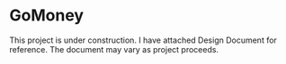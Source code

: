 # GoMoney

This project is under construction. I have attached Design Document for reference. The document may vary as project proceeds.